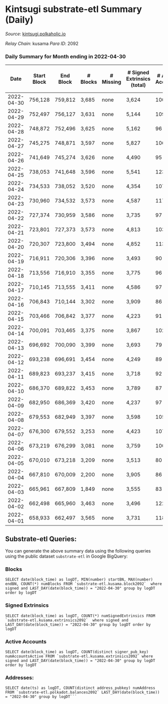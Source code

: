 # Kintsugi substrate-etl Summary (Daily)

_Source_: [kintsugi.polkaholic.io](https://kintsugi.polkaholic.io)

*Relay Chain*: kusama
*Para ID*: 2092



### Daily Summary for Month ending in 2022-04-30


| Date | Start Block | End Block | # Blocks | # Missing | # Signed Extrinsics (total) | # Active Accounts | # Addresses with Balances | # Events | # Transfers | # XCM Transfers In | # XCM Transfers Out |
| ---- | ----------- | --------- | -------- | --------- | --------------------------- | ----------------- | ------------------------- | -------- | ----------- | ------------------ | ------------------- |
| 2022-04-30 | 756,128 | 759,812 | 3,685 | none | 3,624 | 100 | 7,882 | 29,708 | 29 ($27,673.82) | 28 ($25,050.23) | 30 ($22,963.25) |
| 2022-04-29 | 752,497 | 756,127 | 3,631 | none | 5,144 | 109 | 7,880 | 31,640 | 41 ($70,813.46) | 31 ($45,205.28) | 57 ($116,829) |
| 2022-04-28 | 748,872 | 752,496 | 3,625 | none | 5,162 | 96 | 7,868 | 32,022 | 43 ($15,003.30) | 36 ($1,024,987) | 59 ($71,502.33) |
| 2022-04-27 | 745,275 | 748,871 | 3,597 | none | 5,827 | 106 | 7,848 | 32,250 | 32 ($28,126.08) | 24 ($15,807.17) | 35 ($21,352.27) |
| 2022-04-26 | 741,649 | 745,274 | 3,626 | none | 4,490 | 95 | 7,841 | 31,015 | 47 ($39,735.17) | 76 ($64,372.10) | 70 ($34,650.30) |
| 2022-04-25 | 738,053 | 741,648 | 3,596 | none | 5,541 | 123 | 7,827 | 32,655 | 63 ($97,813.13) | 98 ($263,299) | 97 ($75,388.76) |
| 2022-04-24 | 734,533 | 738,052 | 3,520 | none | 4,354 | 107 | 7,799 | 29,922 | 72 ($85,439.36) | 72 ($68,414.15) | 42 ($22,070.51) |
| 2022-04-23 | 730,960 | 734,532 | 3,573 | none | 4,587 | 117 | 7,788 | 30,796 | 72 ($95,223.07) | 92 ($103,768) | 60 ($29,963.10) |
| 2022-04-22 | 727,374 | 730,959 | 3,586 | none | 3,735 | 97 | 7,765 | 29,757 | 43 ($74,828.47) | 54 ($80,500.47) | 57 ($86,023.07) |
| 2022-04-21 | 723,801 | 727,373 | 3,573 | none | 4,813 | 103 | 7,752 | 30,808 | 41 ($46,912.17) | 32 ($17,422.46) | 44 ($43,255.59) |
| 2022-04-20 | 720,307 | 723,800 | 3,494 | none | 4,852 | 113 | 7,738 | 30,486 | 43 ($31,913.11) | 36 ($20,865.66) | 66 ($32,791.72) |
| 2022-04-19 | 716,911 | 720,306 | 3,396 | none | 3,493 | 90 | 7,722 | 28,079 | 34 ($29,847.03) | 19 ($4,746.36) | 33 ($8,020.71) |
| 2022-04-18 | 713,556 | 716,910 | 3,355 | none | 3,775 | 96 | 7,709 | 28,097 | 34 ($106,655) | 18 ($26,484.54) | 31 ($15,824.38) |
| 2022-04-17 | 710,145 | 713,555 | 3,411 | none | 4,586 | 97 | 7,701 | 29,393 | 36 ($96,216.33) | 17 ($11,432.49) | 33 ($16,927.85) |
| 2022-04-16 | 706,843 | 710,144 | 3,302 | none | 3,909 | 86 | 7,690 | 27,774 | 38 ($112,076) | 11 ($4,519.44) | 24 ($37,373.89) |
| 2022-04-15 | 703,466 | 706,842 | 3,377 | none | 4,223 | 91 | 7,684 | 28,497 | 32 ($320,089) | 8 ($1,234.59) | 15 ($239,052) |
| 2022-04-14 | 700,091 | 703,465 | 3,375 | none | 3,867 | 102 | 7,677 | 28,246 | 36 ($20,339.16) | 14 ($7,909.67) | 26 ($7,910.18) |
| 2022-04-13 | 696,692 | 700,090 | 3,399 | none | 3,693 | 79 | 7,665 | 28,055 | 19 ($11,728.20) | 2 ($742.52) | 19 ($11,848.57) |
| 2022-04-12 | 693,238 | 696,691 | 3,454 | none | 4,249 | 89 | 7,660 | 29,234 | 35 ($21,126.57) | 5 ($3,023.77) | 26 ($17,273.99) |
| 2022-04-11 | 689,823 | 693,237 | 3,415 | none | 3,718 | 92 | 7,643 | 28,274 | 26 ($68,908.10) | 7 ($12,652.22) | 26 ($13,772.77) |
| 2022-04-10 | 686,370 | 689,822 | 3,453 | none | 3,789 | 87 | 7,637 | 28,560 | 27 ($17,611.95) | 2 ($553.89) | 25 ($10,029.71) |
| 2022-04-09 | 682,950 | 686,369 | 3,420 | none | 4,237 | 97 | 7,627 | 28,944 | 33 ($14,384.26) | 10 ($399,921) | 32 ($21,421.22) |
| 2022-04-08 | 679,553 | 682,949 | 3,397 | none | 3,598 | 105 | 7,622 | 28,210 | 73 ($93,576.40) | 5 ($8,066.92) | 37 ($35,700.88) |
| 2022-04-07 | 676,300 | 679,552 | 3,253 | none | 4,423 | 107 | 7,598 | 28,665 | 77 ($27,417.29) | 19 ($38,028.80) | 91 ($51,431.19) |
| 2022-04-06 | 673,219 | 676,299 | 3,081 | none | 3,759 | 100 | 7,540 | 26,402 | 112 ($66,449.42) | 11 ($11,081.44) | 26 ($27,992.54) |
| 2022-04-05 | 670,010 | 673,218 | 3,209 | none | 3,513 | 80 | 7,468 | 26,580 | 23 ($13,850.40) | 3 ($518.15) | 16 ($59,364.34) |
| 2022-04-04 | 667,810 | 670,009 | 2,200 | none | 3,905 | 86 | 7,459 | 19,981 | 22 ($69,311.12) | 8 ($3,887.36) | 20 ($23,014.37) |
| 2022-04-03 | 665,961 | 667,809 | 1,849 | none | 3,555 | 83 | 7,455 | 17,138 | 29 ($19,307.17) | 3 ($439.78) | 22 ($17,636.21) |
| 2022-04-02 | 662,498 | 665,960 | 3,463 | none | 3,496 | 122 | 7,448 | 28,495 | 56 ($64,142.95) | 9 ($12,352.12) | 46 ($49,615.45) |
| 2022-04-01 | 658,933 | 662,497 | 3,565 | none | 3,731 | 118 | 7,437 | 29,746 | 80 ($251,915) | 12 ($16,443.03) | 41 ($38,839.73) |

## Substrate-etl Queries:
You can generate the above summary data using the following queries using the public dataset `substrate-etl` in Google BigQuery:


### Blocks
```
SELECT date(block_time) as logDT, MIN(number) startBN, MAX(number) endBN, COUNT(*) numBlocks FROM `substrate-etl.kusama.block2092`  where signed and LAST_DAY(date(block_time)) = "2022-04-30" group by logDT order by logDT
```


### Signed Extrinsics
```
SELECT date(block_time) as logDT, COUNT(*) numSignedExtrinsics FROM `substrate-etl.kusama.extrinsics2092`  where signed and LAST_DAY(date(block_time)) = "2022-04-30" group by logDT order by logDT
```


### Active Accounts
```
SELECT date(block_time) as logDT, COUNT(distinct signer_pub_key) numAccountsActive FROM `substrate-etl.kusama.extrinsics2092` where signed and LAST_DAY(date(block_time)) = "2022-04-30" group by logDT order by logDT
```


### Addresses:
```
SELECT date(ts) as logDT, COUNT(distinct address_pubkey) numAddress FROM `substrate-etl.polkadot.balances2092` LAST_DAY(date(block_time)) = "2022-04-30" group by logDT```

